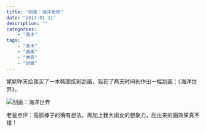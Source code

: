 ```yaml
---
title: "刮画：海洋世界"
date: "2017-01-11"
description: ""
categories:
    - "美术"
tags:
    - "美术"
    - "画画"
    - "寒假"
    - "刮画"
---
```


姥姥昨天给我买了一本韩国炫彩刮画，我花了两天时间创作出一幅刮画：《海洋世界》。

![刮画：海洋世界](http://image.tonybai.com/img/201701/draw_20170111.jpg)

老爸点评：高丽棒子的确有想法，再加上我大闺女的想象力，刮出来的画效果真不错！


